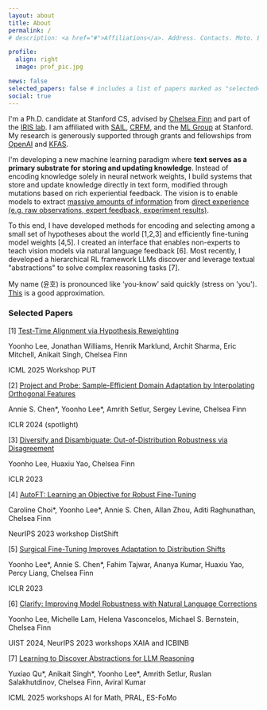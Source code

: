 ```yaml
---
layout: about
title: About
permalink: /
# description: <a href="#">Affiliations</a>. Address. Contacts. Moto. Etc.

profile:
  align: right
  image: prof_pic.jpg

news: false
selected_papers: false # includes a list of papers marked as "selected={true}"
social: true
---
```


I'm a Ph.D. candidate at Stanford CS, advised by [Chelsea Finn](https://ai.stanford.edu/~cbfinn/) and part of the [IRIS lab](https://irislab.stanford.edu/).
I am affiliated with [SAIL](https://ai.stanford.edu/), [CRFM](https://crfm.stanford.edu/), and the [ML Group](http://ml.stanford.edu/) at Stanford.
My research is generously supported through grants and fellowships from [OpenAI](https://openai.com/index/superalignment-fast-grants/) and [KFAS](https://eng.kfas.or.kr/theme/kfaschanel/intl_scholarship_5.php).

I'm developing a new machine learning paradigm where **text serves as a primary substrate for storing and updating knowledge**.
Instead of encoding knowledge solely in neural network weights, I build systems that store and update knowledge directly in text form, modified through mutations based on rich experiential feedback.
The vision is to enable models to extract [massive amounts of information](https://youtu.be/Ount2Y4qxQo?si=LFsjABD1OT6QLZgU&t=1205) from [direct experience (e.g. raw observations, expert feedback, experiment results)](https://storage.googleapis.com/deepmind-media/Era-of-Experience%20/The%20Era%20of%20Experience%20Paper.pdf).

To this end, I have developed methods for encoding and selecting among a small set of hypotheses about the world [1,2,3] and efficiently fine-tuning model weights [4,5].
I created an interface that enables non-experts to teach vision models via natural language feedback [6].
Most recently, I developed a hierarchical RL framework LLMs discover and leverage textual "abstractions" to solve complex reasoning tasks [7].

My name (윤호) is pronounced like ‘you-know’ said quickly (stress on 'you').
[This](https://ipa-reader.com/?text=%2Fju%3Ano%CA%8A%2F) is a good approximation.

<div class="selected-papers">
<h3>Selected Papers</h3>

<div class="paper">
[1]
<a main-paper-link href="https://arxiv.org/abs/2412.08812">
Test-Time Alignment via Hypothesis Reweighting
</a>
<p class="authors">
Yoonho Lee, Jonathan Williams, Henrik Marklund, Archit Sharma, Eric Mitchell, Anikait Singh, Chelsea Finn
</p>
<p class="venue">
ICML 2025 Workshop PUT
</p>
</div>

<div class="paper">
[2]
<a main-paper-link href="https://arxiv.org/abs/2302.05441">
Project and Probe: Sample-Efficient Domain Adaptation by Interpolating Orthogonal Features
</a>
<p class="authors">
Annie S. Chen*, Yoonho Lee*, Amrith Setlur, Sergey Levine, Chelsea Finn
</p>
<p class="venue">
ICLR 2024 (spotlight)
</p>
</div>

<div class="paper">
[3]
<a main-paper-link href="https://arxiv.org/abs/2202.03418">
Diversify and Disambiguate: Out-of-Distribution Robustness via Disagreement
</a>
<p class="authors">
Yoonho Lee, Huaxiu Yao, Chelsea Finn
</p>
<p class="venue">
ICLR 2023
</p>
</div>

<div class="paper">
[4]
<a main-paper-link href="https://arxiv.org/abs/2401.10220">
AutoFT: Learning an Objective for Robust Fine-Tuning
</a>
<p class="authors">
Caroline Choi*, Yoonho Lee*, Annie S. Chen, Allan Zhou, Aditi Raghunathan, Chelsea Finn
</p>
<p class="venue">
NeurIPS 2023 workshop DistShift
</p>
</div>

<div class="paper">
[5]
<a main-paper-link href="https://arxiv.org/abs/2210.11466">
Surgical Fine-Tuning Improves Adaptation to Distribution Shifts
</a>
<p class="authors">
Yoonho Lee*, Annie S. Chen*, Fahim Tajwar, Ananya Kumar, Huaxiu Yao, Percy Liang, Chelsea Finn
</p>
<p class="venue">
ICLR 2023
</p>
</div>

<div class="paper">
[6]
<a main-paper-link href="https://arxiv.org/abs/2402.03715">
Clarify: Improving Model Robustness with Natural Language Corrections
</a>
<p class="authors">
Yoonho Lee, Michelle Lam, Helena Vasconcelos, Michael S. Bernstein, Chelsea Finn
</p>
<p class="venue">
UIST 2024, NeurIPS 2023 workshops XAIA and ICBINB
</p>
</div>

<div class="paper">
[7]
<a main-paper-link href="https://drive.google.com/file/d/1SfafrkhAuAtITnVPIWLPGRp07VyAaosw/view">
Learning to Discover Abstractions for LLM Reasoning
</a>
<p class="authors">
Yuxiao Qu*, Anikait Singh*, Yoonho Lee*, Amrith Setlur, Ruslan Salakhutdinov, Chelsea Finn, Aviral Kumar
</p>
<p class="venue">
ICML 2025 workshops AI for Math, PRAL, ES-FoMo
</p>
</div>

</div>
